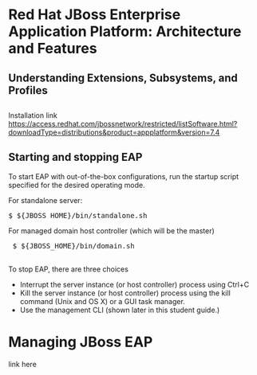 # Red Hat JBoss Enterprise Application Platform: Architecture and Features

## Understanding Extensions, Subsystems, and Profiles

## 

##

Installation link
https://access.redhat.com/jbossnetwork/restricted/listSoftware.html?downloadType=distributions&product=appplatform&version=7.4

 ## Starting and stopping EAP

 To start EAP with out-of-the-box configurations, run the startup script specified for the desired operating mode.

 For standalone server:
<pre>
$ ${JBOSS_HOME}/bin/standalone.sh
</pre>
 For managed domain host controller (which will be the master)
 <pre>
 $ ${JBOSS_HOME}/bin/domain.sh
 </pre>

 To stop EAP, there are three choices
- Interrupt the server instance (or host controller) process using Ctrl+C
- Kill the server instance (or host controller) process using the kill command (Unix and OS X) or a GUI task manager.
- Use the management CLI (shown later in this student guide.)

# 

# Managing JBoss EAP

link here
